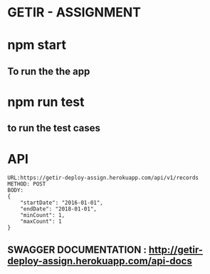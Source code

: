 # GETIR - ASSIGNMENT

# npm start
## To run the the app

# npm run test
## to run the test cases

# API
```
URL:https://getir-deploy-assign.herokuapp.com/api/v1/records
METHOD: POST
BODY:
{
    "startDate": "2016-01-01",
    "endDate": "2018-01-01",
    "minCount": 1,
    "maxCount": 1
}
```

## SWAGGER DOCUMENTATION : http://getir-deploy-assign.herokuapp.com/api-docs
